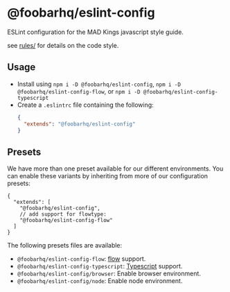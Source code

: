 # @foobarhq/eslint-config

ESLint configuration for the MAD Kings javascript style guide.

see [rules/](https://github.com/foobarhq/eslint-config-foobarhq/tree/master/rules) for details on the code style.

## Usage

- Install using `npm i -D @foobarhq/eslint-config`, `npm i -D @foobarhq/eslint-config-flow`, or `npm i -D @foobarhq/eslint-config-typescript`
- Create a `.eslintrc` file containing the following:
    ```json
    {
      "extends": "@foobarhq/eslint-config"
    }
    ```

## Presets

We have more than one preset available for our different environments. You can enable these variants by inheriting from more of our configuration presets:

```json5
{
  "extends": [
    "@foobarhq/eslint-config",
    // add support for flowtype:
    "@foobarhq/eslint-config-flow"
  ]
}
```

The following presets files are available:

- `@foobarhq/eslint-config-flow`: [flow](https://flow.org) support.
- `@foobarhq/eslint-config-typescript`: [Typescript](https://www.typescriptlang.org/) support.
- `@foobarhq/eslint-config/browser`: Enable browser environment.
- `@foobarhq/eslint-config/node`: Enable node environment.

